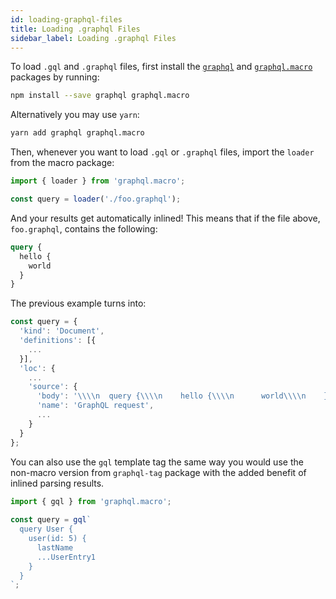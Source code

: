 ```yaml
---
id: loading-graphql-files
title: Loading .graphql Files
sidebar_label: Loading .graphql Files
---
```


To load `.gql` and `.graphql` files, first install the [`graphql`](https://www.npmjs.com/package/graphql) and [`graphql.macro`](https://www.npmjs.com/package/graphql.macro) packages by running:

```sh
npm install --save graphql graphql.macro
```

Alternatively you may use `yarn`:

```sh
yarn add graphql graphql.macro
```

Then, whenever you want to load `.gql` or `.graphql` files, import the `loader` from the macro package:

```js
import { loader } from 'graphql.macro';

const query = loader('./foo.graphql');
```

And your results get automatically inlined! This means that if the file above, `foo.graphql`, contains the following:

```graphql
query {
  hello {
    world
  }
}
```

The previous example turns into:

```javascript
const query = {
  'kind': 'Document',
  'definitions': [{
    ...
  }],
  'loc': {
    ...
    'source': {
      'body': '\\\\n  query {\\\\n    hello {\\\\n      world\\\\n    }\\\\n  }\\\\n',
      'name': 'GraphQL request',
      ...
    }
  }
};
```

You can also use the `gql` template tag the same way you would use the non-macro version from `graphql-tag` package with the added benefit of inlined parsing results.

```js
import { gql } from 'graphql.macro';
 
const query = gql`
  query User {
    user(id: 5) {
      lastName
      ...UserEntry1
    }
  }
`;
```
